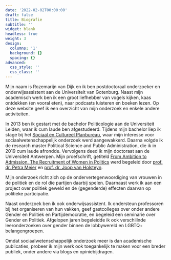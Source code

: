 ```yaml
---
date: '2022-02-02T00:00:00'
draft: false
title: Biografie
subtitle: ''
widget: blank
headless: true
weight: 3
design:
  columns: '1'
  background: {}
  spacing: {}
advanced:
  css_style: ''
  css_class: ''
---
```


Mijn naam is Rozemarijn van Dijk en ik ben postdoctoraal onderzoeker en onderwijsassistent aan de Universiteit van Gotenburg. Naast mijn academisch werk ben ik een groot liefhebber van vogels kijken, kaas ontdekken (en vooral eten), naar podcasts luisteren en boeken lezen. Op deze website geef ik een overzicht van mijn onderzoek en enkele andere activiteiten.

In 2013 ben ik gestart met de bachelor Politicologie aan de Universiteit Leiden, waar ik cum laude ben afgestudeerd. Tijdens mijn bachelor liep ik stage bij het [Sociaal en Cultureel Planbureau](https://www.scp.nl/), waar mijn interesse voor sociaalwetenschappelijk onderzoek werd aangewakkerd. Daarna volgde ik de research master Political Science and Public Administration, die ik in 2019 cum laude afrondde. Vervolgens deed ik mijn doctoraat aan de Universiteit Antwerpen. Mijn proefschrift, getiteld [From Ambition to Admission. The Recruitment of Women in Politics](https://repository.uantwerpen.be/docman/irua/676ae5motoMbe) werd begeleid door [prof. dr. Petra Meier](https://www.uantwerpen.be/nl/personeel/petra-meier/) en [prof. dr. Joop van Holsteyn](https://www.universiteitleiden.nl/medewerkers/joop-van-holsteijn#tab-1). 

Mijn onderzoek richt zich op de ondervertegenwoordiging van vrouwen in de politiek en de rol die partijen daarbij spelen. Daarnaast werk ik aan een project over politiek geweld en de (gegenderde) effecten daarvan op politieke participatie.

Naast onderzoek ben ik ook onderwijsassistent. Ik ondersteun professoren bij het organiseren van hun vakken, geef gastcolleges over onder andere Gender en Politiek en Partijdemocratie, en begeleid een seminarie over Gender en Politiek. Afgelopen jaren begeleidde ik ook verschillnde leeronderzoeken over gender binnen de lobbywereld en LGBTQ+ belangengroepen.

Omdat sociaalwetenschappelijk onderzoek meer is dan academische publicaties, probeer ik mijn werk ook toegankelijk te maken voor een breder publiek, onder andere via blogs en opiniebijdragen.

